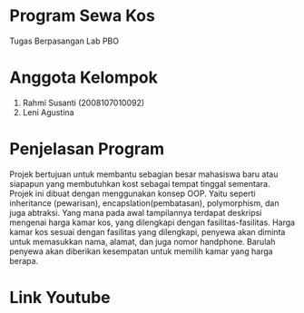 # Program Sewa Kos
Tugas Berpasangan Lab PBO

# Anggota Kelompok
1. Rahmi Susanti (2008107010092)
2. Leni Agustina 

# Penjelasan Program
Projek bertujuan untuk membantu sebagian besar mahasiswa baru atau siapapun yang membutuhkan kost sebagai tempat tinggal sementara.
Projek ini dibuat dengan menggunakan konsep OOP. Yaitu seperti inheritance (pewarisan), encapslation(pembatasan), polymorphism, dan juga abtraksi. Yang mana pada awal tampilannya terdapat deskripsi mengenai harga kamar kos, yang dilengkapi dengan fasilitas-fasilitas. Harga kamar kos sesuai dengan fasilitas yang dilengkapi, penyewa akan diminta untuk memasukkan nama, alamat, dan juga nomor handphone. Barulah penyewa akan diberikan kesempatan untuk memilih kamar yang harga berapa.

# Link Youtube
